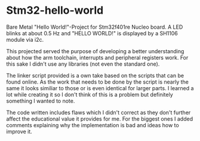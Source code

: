 # Stm32-hello-world
Bare Metal "Hello World!"-Project for Stm32f401re Nucleo board.
A LED blinks at about 0.5 Hz and "HELLO WORLD!" is displayed by a SH1106 module via i2c.

This projected served the purpose of developing a better understanding about how 
the arm toolchain, interrupts and peripheral registers work.
For this sake I didn't use any libraries (not even the standard one).

The linker script provided is a own take based on the scripts that can be found online.
As the work that needs to be done by the script is nearly the same it looks similiar
to those or is even identical for larger parts. I learned a lot while creating it so
I don't think of this is a problem but definitely something I wanted to note.

The code written includes flaws which I didn't correct as they don't further affect
the educational value it provides for me. For the biggest ones I added comments 
explaining why the implementation is bad and ideas how to improve it.
